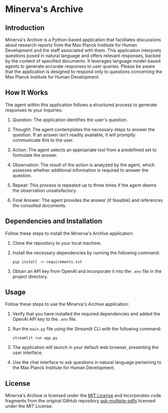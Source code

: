 # Minerva's Archive

## Introduction

Minerva's Archive is a Python-based application that facilitates discussions about research reports from the Max Planck Institute for Human Development and the staff associated with them. This application interprets questions posed in natural language and offers relevant responses, backed by the content of specified documents. It leverages language model-based agents to generate accurate responses to user queries. Please be aware that the application is designed to respond only to questions concerning the Max Planck Institute for Human Development.

## How It Works

The agent within this application follows a structured process to generate responses to your inquiries:

1. Question: The application identifies the user's question.

2. Thought: The agent contemplates the necessary steps to answer the question. If an answer isn't readily available, it will promptly communicate this to the user.

3. Action: The agent selects an appropriate tool from a predefined set to formulate the answer.

4. Observation: The result of the action is analyzed by the agent, which assesses whether additional information is required to answer the question.

5. Repeat: This process is repeated up to three times if the agent deems the observation unsatisfactory.

6. Final Answer: The agent provides the answer (if feasible) and references the consulted documents.

## Dependencies and Installation

Follow these steps to install the Minerva's Archive application:

1. Clone the repository to your local machine.

2. Install the necessary dependencies by running the following command:
   
   ```
   pip install -r requirements.txt
   ```

3. Obtain an API key from OpenAI and incorporate it into the `.env` file in the project directory.

## Usage

Follow these steps to use the Minerva's Archive application:

1. Verify that you have installed the required dependencies and added the OpenAI API key to the `.env` file.

2. Run the `main.py` file using the Streamlit CLI with the following command:

   ```
   streamlit run app.py
   ```

3. The application will launch in your default web browser, presenting the user interface.

4. Use the chat interface to ask questions in natural language pertaining to the Max Planck Institute for Human Development.

## License

Minerva's Archive is licensed under the [MIT License](https://opensource.org/licenses/MIT) and incorporates code fragments from the original GitHub repository [ask-multiple-pdfs](https://github.com/alejandro-ao/ask-multiple-pdfs) licensed under the MIT License.
